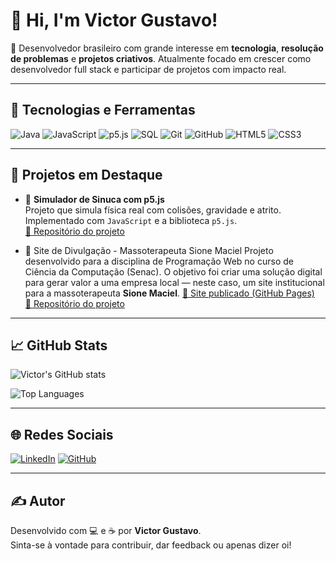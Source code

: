 # 👋 Hi, I'm Victor Gustavo!

🎯 Desenvolvedor brasileiro com grande interesse em **tecnologia**, **resolução de problemas** e **projetos criativos**. Atualmente focado em crescer como desenvolvedor full stack e participar de projetos com impacto real.

---

## 🚀 Tecnologias e Ferramentas

![Java](https://img.shields.io/badge/java-%23ED8B00.svg?style=for-the-badge&logo=openjdk&logoColor=white)
![JavaScript](https://img.shields.io/badge/javascript-%23F7DF1E.svg?style=for-the-badge&logo=javascript&logoColor=black)
![p5.js](https://img.shields.io/badge/p5.js-ED225D?style=for-the-badge&logo=p5.js&logoColor=white)
![SQL](https://img.shields.io/badge/mysql-%2300f.svg?style=for-the-badge&logo=mysql&logoColor=white)
![Git](https://img.shields.io/badge/git-%23F05033.svg?style=for-the-badge&logo=git&logoColor=white)
![GitHub](https://img.shields.io/badge/github-%23121011.svg?style=for-the-badge&logo=github&logoColor=white)
![HTML5](https://img.shields.io/badge/html5-%23E34F26.svg?style=for-the-badge&logo=html5&logoColor=white)
![CSS3](https://img.shields.io/badge/css3-%231572B6.svg?style=for-the-badge&logo=css3&logoColor=white)

---

## 💼 Projetos em Destaque

- 🎱 **Simulador de Sinuca com p5.js**  
  Projeto que simula física real com colisões, gravidade e atrito. Implementado com `JavaScript` e a biblioteca `p5.js`.  
  [🔗 Repositório do projeto](https://github.com/victor-jesus/sinuca-p5js)

- 🌿 Site de Divulgação - Massoterapeuta Sione Maciel
  Projeto desenvolvido para a disciplina de Programação Web no curso de Ciência da Computação (Senac). O objetivo foi criar uma solução digital para gerar valor a uma empresa local — neste caso, um site institucional para a massoterapeuta     **Sione Maciel**.
  [🔗 Site publicado (GitHub Pages)](https://bcc-projects.github.io/site-projeto-pw/)  
  [🔗 Repositório do projeto](https://github.com/bcc-projects/site-projeto-pw.git)

---

## 📈 GitHub Stats

![Victor's GitHub stats](https://github-readme-stats.vercel.app/api?username=victor-jesus&show_icons=true&theme=radical&count_private=true)

![Top Languages](https://github-readme-stats.vercel.app/api/top-langs/?username=victor-jesus&layout=compact&theme=radical&hide=css,scss)

---

## 🌐 Redes Sociais

[![LinkedIn](https://img.shields.io/badge/LinkedIn-0077B5?style=for-the-badge&logo=linkedin&logoColor=white)](https://www.linkedin.com/in/victor-gustavo-5623a5240/)
[![GitHub](https://img.shields.io/badge/GitHub-100000?style=for-the-badge&logo=github&logoColor=white)](https://github.com/victor-jesus)

---

## ✍️ Autor

Desenvolvido com 💻 e ☕ por **Victor Gustavo**.  
Sinta-se à vontade para contribuir, dar feedback ou apenas dizer oi!
